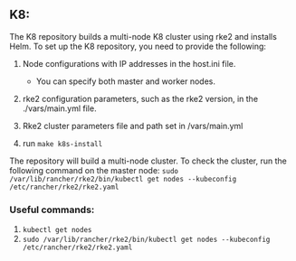 ## K8:

The K8 repository builds a multi-node K8 cluster using rke2 and installs Helm. To set up the K8 repository, you need to provide the following:

1. Node configurations with IP addresses in the host.ini file.
   - You can specify both master and worker nodes.

2. rke2 configuration parameters, such as the rke2 version, in the ./vars/main.yml file.
3. Rke2 cluster parameters file and path set in /vars/main.yml
4. run `make k8s-install`

The repository will build a multi-node cluster. To check the cluster, run the following command on the master node:
```sudo /var/lib/rancher/rke2/bin/kubectl get nodes --kubeconfig /etc/rancher/rke2/rke2.yaml```

### Useful commands:

1. `kubectl get nodes`
2. `sudo /var/lib/rancher/rke2/bin/kubectl get nodes --kubeconfig /etc/rancher/rke2/rke2.yaml`
